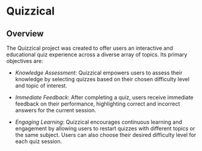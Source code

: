 # Quizzical

## Overview

The Quizzical project was created to offer users an interactive and educational quiz experience across a diverse array of topics. Its primary objectives are:

- _Knowledge Assessment_: Quizzical empowers users to assess their knowledge by selecting quizzes based on their chosen difficulty level and topic of interest.

- _Immediate Feedback_: After completing a quiz, users receive immediate feedback on their performance, highlighting correct and incorrect answers for the current session.

- _Engaging Learning_: Quizzical encourages continuous learning and engagement by allowing users to restart quizzes with different topics or the same subject. Users can also choose their desired difficulty level for each quiz session.
